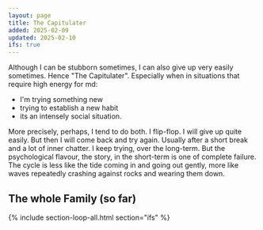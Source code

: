 ```yaml
---
layout: page
title: The Capitulater
added: 2025-02-09
updated: 2025-02-10
ifs: true
---
```


Although I can be stubborn sometimes, I can also give up very easily sometimes. Hence "The Capitulater". Especially when in situations that require high energy for md:

- I'm trying something new
- trying to establish a new habit
- its an intensely social situation.

More precisely, perhaps, I tend to do both. I flip-flop. I will give up quite easily. But then I will come back and try again. Usually after a short break and a lot of inner chatter. I keep trying, over the long-term. But the psychological flavour, the story, in the short-term is one of complete failure. The cycle is less like the tide coming in and going out gently, more like waves repeatedly crashing against rocks and wearing them down.

## The whole Family (so far)

{% include section-loop-all.html section="ifs" %}